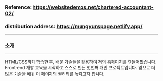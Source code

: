 ### Reference: https://websitedemos.net/chartered-accountant-02/
### distribution address: https://mungyunspage.netlify.app/

<hr>

### 소개

<hr>

HTML/CSS까지 학습한 후, 배운 기술들을 활용하여 저의 홈페이지를 만들어봤습니다. Front-end 개발 교육을 시작하고 스스로 만든 첫번째 개인 프로젝트입니다. 앞으로 더 많은 기술을 배워 이 페이지의 퀼리티를 높이고자 합니다.
  



